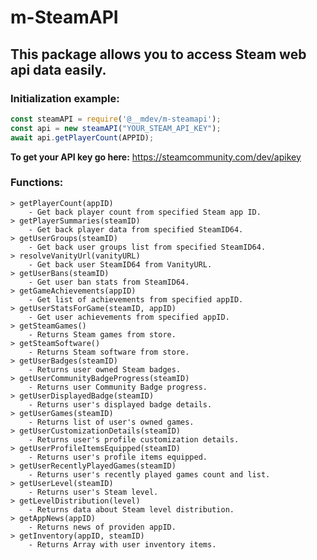 # m-SteamAPI
## This package allows you to access Steam web api data easily.

### Initialization example:
```js
const steamAPI = require('@__mdev/m-steamapi');
const api = new steamAPI("YOUR_STEAM_API_KEY");
await api.getPlayerCount(APPID);
```

**To get your API key go here:** https://steamcommunity.com/dev/apikey

### Functions:
    > getPlayerCount(appID)
        - Get back player count from specified Steam app ID.
    > getPlayerSummaries(steamID)
        - Get back player data from specified SteamID64.
    > getUserGroups(steamID)
        - Get back user groups list from specified SteamID64.
    > resolveVanityUrl(vanityURL)
        - Get back user SteamID64 from VanityURL.
    > getUserBans(steamID)
        - Get user ban stats from SteamID64.
    > getGameAchievements(appID)
        - Get list of achievements from specified appID.
    > getUserStatsForGame(steamID, appID)
        - Get user achievements from specified appID.
    > getSteamGames()
        - Returns Steam games from store.
    > getSteamSoftware()
        - Returns Steam software from store.
    > getUserBadges(steamID)
        - Returns user owned Steam badges.
    > getUserCommunityBadgeProgress(steamID)
        - Returns user Community Badge progress.
    > getUserDisplayedBadge(steamID)
        - Returns user's displayed badge details.
    > getUserGames(steamID)
        - Returns list of user's owned games.
    > getUserCustomizationDetails(steamID)
        - Returns user's profile customization details.
    > getUserProfileItemsEquipped(steamID)
        - Returns user's profile items equipped.
    > getUserRecentlyPlayedGames(steamID)
        - Returns user's recently played games count and list.
    > getUserLevel(steamID)
        - Returns user's Steam level.
    > getLevelDistribution(level)
        - Returns data about Steam level distribution.
    > getAppNews(appID)
        - Returns news of providen appID.
    > getInventory(appID, steamID)
        - Returns Array with user inventory items.
